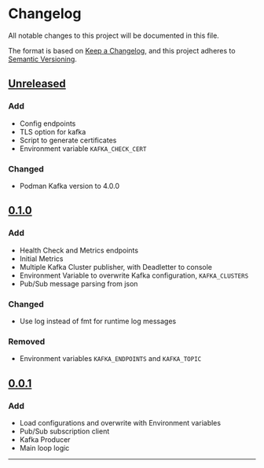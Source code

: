 # Changelog

All notable changes to this project will be documented in this file.

The format is based on [Keep a Changelog](https://keepachangelog.com/en/1.1.0/),
and this project adheres to [Semantic Versioning](https://semver.org/spec/v2.0.0.html).

## [Unreleased]

### Add

- Config endpoints
- TLS option for kafka
- Script to generate certificates
- Environment variable `KAFKA_CHECK_CERT`

### Changed

- Podman Kafka version to 4.0.0

## [0.1.0]

### Add

- Health Check and Metrics endpoints
- Initial Metrics
- Multiple Kafka Cluster publisher, with Deadletter to console
- Environment Variable to overwrite Kafka configuration, `KAFKA_CLUSTERS`
- Pub/Sub message parsing from json

### Changed

- Use log instead of fmt for runtime log messages

### Removed

- Environment variables `KAFKA_ENDPOINTS` and `KAFKA_TOPIC`

## [0.0.1]

### Add

- Load configurations and overwrite with Environment variables
- Pub/Sub subscription client
- Kafka Producer
- Main loop logic

---

[unreleased]: https://github.com/danielpafonso/go-p2k/compare/v0.1.0...HEAD
[0.1.0]: https://github.com/danielpafonso/go-p2k/releases/tag/v0.1.0
[0.0.1]: https://github.com/danielpafonso/go-p2k/releases/tag/v0.0.1
